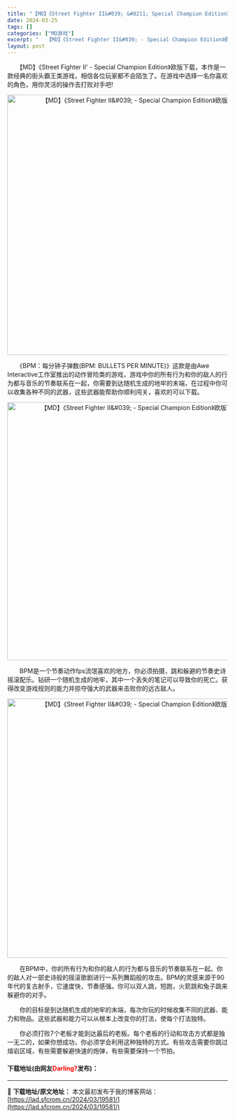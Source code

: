 ```yaml
---
title: "【MD】《Street Fighter II&#039; &#8211; Special Champion Edition》欧版下载"
date: 2024-03-25
tags: []
categories: ["MD游戏"]
excerpt: "　　【MD】《Street Fighter II&#039; - Special Champion Edition》欧版下载，本作是一款经典的街头霸王类游戏，相信各位玩家都不会陌生了。在游戏中选择一名你喜欢的角色，用你灵活的操作去打败对手吧! 　　《BPM：每分钟子弹数(BPM: BULLETS PE&hellip;"
layout: post
---
```


 <p>　　【MD】《Street Fighter II&#39; - Special Champion Edition》欧版下载，本作是一款经典的街头霸王类游戏，相信各位玩家都不会陌生了。在游戏中选择一名你喜欢的角色，用你灵活的操作去打败对手吧!</p> <p align="center"><img align="" border="0" src="https://lad.sfcrom.cn/wp-content/uploads/2024/03/20240325_6601134687db6.png" width="595" alt="【MD】《Street Fighter II&amp;#039; - Special Champion Edition》欧版下载" /></p> <p>　　《BPM：每分钟子弹数(BPM: BULLETS PER MINUTE)》这款是由Awe Interactive工作室推出的动作冒险类的游戏，游戏中你的所有行为和你的敌人的行为都与音乐的节奏联系在一起，你需要到达随机生成的地牢的末端，在过程中你可以收集各种不同的武器，这些武器能帮助你顺利闯关，喜欢的可以下载。</p> <p align="center"><img align="" border="0" src="https://lad.sfcrom.cn/wp-content/uploads/2024/03/20240325_66011347db9c3.png" width="590" alt="【MD】《Street Fighter II&amp;#039; - Special Champion Edition》欧版下载" /></p> <p>　　BPM是一个节奏动作fps流氓喜欢的地方，你必须拍摄，跳和躲避的节奏史诗摇滚配乐。钻研一个随机生成的地牢，其中一个丢失的笔记可以导致你的死亡。获得改变游戏规则的能力并掠夺强大的武器来击败你的远古敌人。</p> <p align="center"><img align="" border="0" src="https://lad.sfcrom.cn/wp-content/uploads/2024/03/20240325_660113491ff21.png" width="593" alt="【MD】《Street Fighter II&amp;#039; - Special Champion Edition》欧版下载" /></p> <p>　　在BPM中，你的所有行为和你的敌人的行为都与音乐的节奏联系在一起。你的敌人对一部史诗般的摇滚歌剧进行一系列舞蹈般的攻击。BPM的灵感来源于90年代的复古射手，它速度快，节奏感强。你可以双人跳，短跑，火箭跳和兔子跳来躲避你的对手。</p> <p>　　你的目标是到达随机生成的地牢的末端，每次你玩的时候收集不同的武器、能力和物品。这些武器和能力可以从根本上改变你的打法，使每个打法独特。</p> <p>　　你必须打败7个老板才能到达最后的老板。每个老板的行动和攻击方式都是独一无二的，如果你想成功，你必须学会利用这种独特的方式。有些攻击需要你跳过熔岩区域，有些需要躲避快速的炮弹，有些需要保持一个节拍。</p> <p><h4>下载地址(由网友<font color="red">Darling?</font>发布)：</h4></p> 

---
📖 **下载地址/原文地址：** 本文最初发布于我的博客网站：[https://lad.sfcrom.cn/2024/03/19581/](https://lad.sfcrom.cn/2024/03/19581/)
